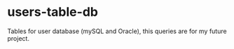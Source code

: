 # users-table-db
Tables for user database (mySQL and Oracle), this queries are for my future project.

